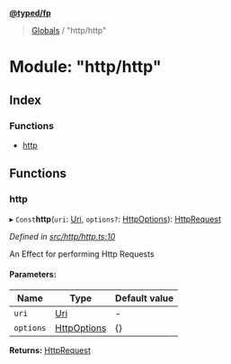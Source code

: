 **[@typed/fp](../README.md)**

> [Globals](../globals.md) / "http/http"

# Module: "http/http"

## Index

### Functions

* [http](_http_http_.md#http)

## Functions

### http

▸ `Const`**http**(`uri`: [Uri](_uri_exports_.uri.md), `options?`: [HttpOptions](_http_httpenv_.md#httpoptions)): [HttpRequest](../interfaces/_http_httprequest_.httprequest.md)

*Defined in [src/http/http.ts:10](https://github.com/TylorS/typed-fp/blob/f129829/src/http/http.ts#L10)*

An Effect for performing Http Requests

#### Parameters:

Name | Type | Default value |
------ | ------ | ------ |
`uri` | [Uri](_uri_exports_.uri.md) | - |
`options` | [HttpOptions](_http_httpenv_.md#httpoptions) | {} |

**Returns:** [HttpRequest](../interfaces/_http_httprequest_.httprequest.md)
